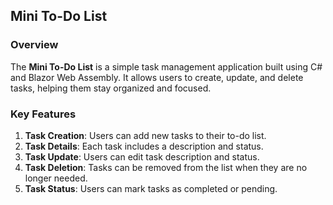 ﻿## Mini To-Do List

### Overview
The **Mini To-Do List** is a simple task management application built using C# and Blazor Web Assembly. It allows users to create, update, and delete tasks, helping them stay organized and focused.

### Key Features
1. **Task Creation**: Users can add new tasks to their to-do list.
2. **Task Details**: Each task includes a description and status.
3. **Task Update**: Users can edit task description and status.
4. **Task Deletion**: Tasks can be removed from the list when they are no longer needed.
5. **Task Status**: Users can mark tasks as completed or pending.